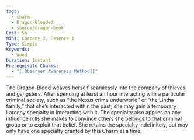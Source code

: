 ```yaml
---
tags:
  - charm
  - Dragon-Blooded
  - source/dragon-book
Cost: 5m
Mins: Larceny 3, Essence 1
Type: Simple
Keywords:
  - Wood
Duration: Instant
Prerequisite Charms:
  - "[[Observer Awareness Method]]"
---
```

The Dragon-Blood weaves herself seamlessly into the company of thieves and gangsters. After spending at least an hour interacting with a particular criminal society, such as “the Nexus crime underworld” or “the Lintha family,” that she’s interacted within the past, she may gain a temporary Larceny specialty in interacting with it. The specialty also applies on any influence rolls she makes to convince others she belongs to that criminal group or to exploit that belief. She retains the specialty indefinitely, but may only have one specialty granted by this Charm at a time.